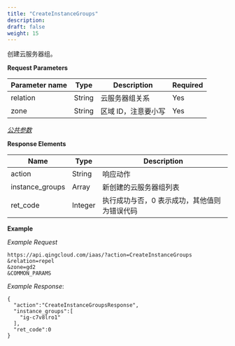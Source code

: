 ```yaml
---
title: "CreateInstanceGroups"
description: 
draft: false
weight: 15
---
```


创建云服务器组。

**Request Parameters**

| Parameter name | Type | Description | Required |
| --- | --- | --- | --- |
| relation | String | 云服务器组关系 | Yes |
| zone | String | 区域 ID，注意要小写 | Yes |

[_公共参数_](../../../parameters/)

**Response Elements**

| Name | Type | Description |
| --- | --- | --- |
| action | String | 响应动作 |
| instance_groups | Array | 新创建的云服务器组列表 |
| ret_code | Integer | 执行成功与否，0 表示成功，其他值则为错误代码 |

**Example**

_Example Request_

```
https://api.qingcloud.com/iaas/?action=CreateInstanceGroups
&relation=repel
&zone=gd2
&COMMON_PARAMS
```

_Example Response_:

```
{
  "action":"CreateInstanceGroupsResponse",
  "instance_groups":[
    "ig-c7v8lro1"
  ],
  "ret_code":0
}
```
